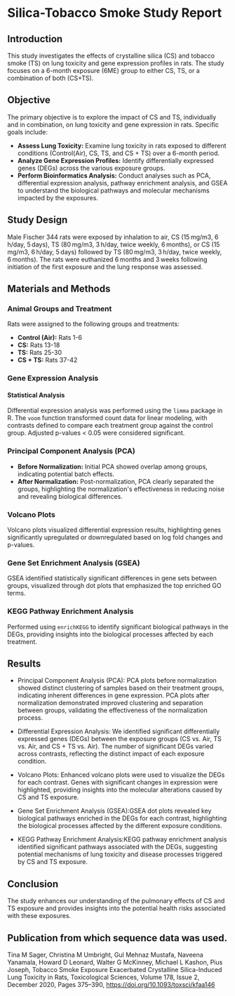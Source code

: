 # Silica-Tobacco Smoke Study Report

## Introduction
This study investigates the effects of crystalline silica (CS) and tobacco smoke (TS) on lung toxicity and gene expression profiles in rats. The study focuses on a 6-month exposure (6ME) group to either CS, TS, or a combination of both (CS+TS).

## Objective
The primary objective is to explore the impact of CS and TS, individually and in combination, on lung toxicity and gene expression in rats. Specific goals include:
- **Assess Lung Toxicity:** Examine lung toxicity in rats exposed to different conditions (Control(Air), CS, TS, and CS + TS) over a 6-month period.
- **Analyze Gene Expression Profiles:** Identify differentially expressed genes (DEGs) across the various exposure groups.
- **Perform Bioinformatics Analysis:** Conduct analyses such as PCA, differential expression analysis, pathway enrichment analysis, and GSEA to understand the biological pathways and molecular mechanisms impacted by the exposures.

## Study Design
Male Fischer 344 rats were exposed by inhalation to air, CS (15 mg/m3, 6 h/day, 5 days), TS (80 mg/m3, 3 h/day, twice weekly, 6 months), or CS (15 mg/m3, 6 h/day, 5 days) followed by TS (80 mg/m3, 3 h/day, twice weekly, 6 months). The rats were euthanized 6 months and 3 weeks following initiation of the first exposure and the lung response was assessed.

## Materials and Methods
### Animal Groups and Treatment
Rats were assigned to the following groups and treatments:
- **Control (Air):** Rats 1-6
- **CS:** Rats 13-18
- **TS:** Rats 25-30
- **CS + TS:** Rats 37-42

### Gene Expression Analysis
#### Statistical Analysis
Differential expression analysis was performed using the `limma` package in R. The `voom` function transformed count data for linear modeling, with contrasts defined to compare each treatment group against the control group. Adjusted p-values < 0.05 were considered significant.

### Principal Component Analysis (PCA)
- **Before Normalization:** Initial PCA showed overlap among groups, indicating potential batch effects.
- **After Normalization:** Post-normalization, PCA clearly separated the groups, highlighting the normalization's effectiveness in reducing noise and revealing biological differences.

### Volcano Plots
Volcano plots visualized differential expression results, highlighting genes significantly upregulated or downregulated based on log fold changes and p-values.

### Gene Set Enrichment Analysis (GSEA)
GSEA identified statistically significant differences in gene sets between groups, visualized through dot plots that emphasized the top enriched GO terms.

### KEGG Pathway Enrichment Analysis
Performed using `enrichKEGG` to identify significant biological pathways in the DEGs, providing insights into the biological processes affected by each treatment.

## Results
- Principal Component Analysis (PCA): PCA plots before normalization showed distinct clustering of samples based on their treatment groups, indicating inherent differences in gene expression. PCA plots after normalization demonstrated improved clustering and separation between groups, validating the effectiveness of the normalization process.

- Differential Expression Analysis: We identified significant differentially expressed genes (DEGs) between the exposure groups (CS vs. Air, TS vs. Air, and CS + TS vs. Air). The number of significant DEGs varied across contrasts, reflecting the distinct impact of each exposure condition.

- Volcano Plots: Enhanced volcano plots were used to visualize the DEGs for each contrast. Genes with significant changes in expression were highlighted, providing insights into the molecular alterations caused by CS and TS exposure.

- Gene Set Enrichment Analysis (GSEA):GSEA dot plots revealed key biological pathways enriched in the DEGs for each contrast, highlighting the biological processes affected by the different exposure conditions.

- KEGG Pathway Enrichment Analysis:KEGG pathway enrichment analysis identified significant pathways associated with the DEGs, suggesting potential mechanisms of lung toxicity and disease processes triggered by CS and TS exposure.

## Conclusion
The study enhances our understanding of the pulmonary effects of CS and TS exposure and provides insights into the potential health risks associated with these exposures.

## Publication from which sequence data was used. 
Tina M Sager, Christina M Umbright, Gul Mehnaz Mustafa, Naveena Yanamala, Howard D Leonard, Walter G McKinney, Michael L Kashon, Pius Joseph, Tobacco Smoke Exposure Exacerbated Crystalline Silica-Induced Lung Toxicity in Rats, Toxicological Sciences, Volume 178, Issue 2, December 2020, Pages 375–390, https://doi.org/10.1093/toxsci/kfaa146
